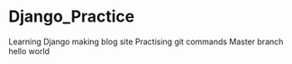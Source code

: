 # Django_Practice
Learning Django making blog site
Practising git commands
Master branch hello world
